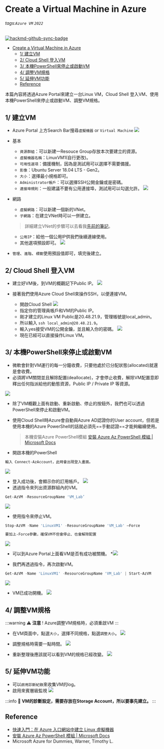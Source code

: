 # Create a Virtual Machine in Azure

###### tags:`Azure VM` `2022`
[![hackmd-github-sync-badge](https://hackmd.io/P8trmX9zSvyvtTsmoL0ryQ/badge)](https://hackmd.io/P8trmX9zSvyvtTsmoL0ryQ)

- [Create a Virtual Machine in Azure](#create-a-virtual-machine-in-azure)
  * [1/ 建立VM](#1-建立vm)
  * [2/ Cloud Shell 登入VM](#2-cloud-shell-登入vm)
  * [3/ 本機PowerShell來停止或啟動VM](#3-本機powershell來停止或啟動vm)
  * [4/ 調整VM規格](#4-調整vm規格)
  * [5/ 延伸VM功能](#5-延伸vm功能)
  * [Reference](#reference)

本篇內容將透過Azure Portal來建立一台Linux VM，Cloud Shell 登入VM、使用本機PowerShell來停止或啟動VM、調整VM規格。

## 1/ 建立VM
* Azure Portal 上方Search Bar搜尋`虛擬機器` or `Virtual Machine`
![](https://i.imgur.com/wXlqdzc.png)

* 基本
    * `資源群組`：可以新建一Resouce Group存放本次要建立的資源。
    * `虛擬機器名稱`：LinuxVM1(自行更改)。
    * `可用性選項`：備援機制，因為是測試用可以選擇不需要備援。
    * `影像`：Ubuntu Server 18.04 LTS - Gen2。
    * `大小`：選擇最小規格即可。
    * `Administrator帳戶`：可以選擇SSH公開金鑰或是密碼。
    * `連接埠規則`：一般建議不要有公用連接埠，測試用可以勾選允許。
    ![](https://i.imgur.com/VBz1gTs.png)

* 網路
    * `虛擬網路`：可以新建一個新的VNet。
    * `子網路`：在建立VNet時可以一併建立。
    > 詳細建立VNet的步驟可以去看我[先前的筆記](https://hackmd.io/-Y0NjGc3RgK2_UobhexsUg?both#2-%E5%BB%BA%E7%AB%8B%E8%99%9B%E6%93%AC%E7%B6%B2%E8%B7%AF)。
    * `公用IP`：給他一個公用IP供我們後續連線使用。
    * 其他選項預設即可。
    ![](https://i.imgur.com/BgrA1ah.png)

* `管理`、`進階`、`標籤`使用預設值即可，填完後建立。

## 2/ Cloud Shell 登入VM

* 建立好VM後，到VM的概觀記下Public IP。
![](https://i.imgur.com/baUxnM6.png)

* 接著我們使用Azure Cloud Shell來操作SSH，以便連接VM。
    * 開啟Cloud Shell
![](https://i.imgur.com/Bhz7p8r.png)
    * 指定你的管理員帳戶和VM的Public IP。
    * 剛才建立的Linux VM Public是20.48.21.9，管理帳號是local_admin。
    * 所以輸入 `ssh local_admin@20.48.21.9`。
    * 輸入yes接受VM的公開金鑰，並且輸入你的密碼。
![](https://i.imgur.com/mHZE4Dr.png)
    * 現在已經可以直接操作Linux VM。

## 3/ 本機PowerShell來停止或啟動VM
* 微軟會針對VM運行的每一分鐘收費，只要他處於已分配狀態(allocated)就還是會收費。
* 必須將VM關閉並且解除配置(deallocate)，才會停止收費，解除VM配置意即釋出任何指派給他的動態資源，Public IP / Private IP 等資源。

![](https://i.imgur.com/gBh1Eg0.png)
* 除了VM概觀上面有啟動、重新啟動、停止的按鈕外，我們也可以透過PowerShell來停止和啟動VM。
* 使用Cloud Shell時Azure會自動與Azure AD認證你的User account，但若是使用本機的Azure PowerShell的話就必須先==手動認證==才能夠繼續使用。
    > 本機安裝Azure PowerShell模組
    > [安裝 Azure Az PowerShell 模組 | Microsoft Docs
](https://docs.microsoft.com/zh-tw/powershell/azure/install-az-ps?view=azps-8.2.0)

* 開啟本機的PowerShell
```powershell
輸入 Connect-AzAccount，此時會出現登入畫面。
```

![](https://i.imgur.com/JJc3JVA.png)
* 登入成功後，會顯示你的訂用帳戶。
![](https://i.imgur.com/TUqa1vS.png)
* 透過指令來列出資源群組內的VM。
```powershell
Get-AzVM -ResourceGroupName 'VM_Lab’
```
![](https://i.imgur.com/jzZVU3Q.png)

* 使用指令來停止VM。
```powershell
Stop-AzVM -Name 'LinuxVM1' -ResourceGroupName 'VM_Lab' –Force

要加上-Force參數，確保VM不但會停止、也會解除配置
```
![](https://i.imgur.com/oT9DYH9.png)

* 可以到Azure Portal上面看VM是否有成功被關機。
*![](https://i.imgur.com/4TB98Ox.png)

* 我們再透過指令，再次啟動VM。
```powershell
Get-AzVM -Name 'LinuxVM1' -ResourceGroupName 'VM_Lab' | Start-AzVM
```
![](https://i.imgur.com/5Kdsidl.png)
* VM已成功開機。
![](https://i.imgur.com/oV217mL.png)

## 4/ 調整VM規格
:::warning
:warning: **注意** ! Azure調整VM規格時，必須重啟VM
:::
* 在VM頁面中，點選`大小`，選擇不同規格，點選`調整大小`。
![](https://i.imgur.com/sYJnTtV.png)
* 調整規格時需要一點時間。
![](https://i.imgur.com/7XCzwuo.png)

* 重新整理後應該就可以看到VM的規格已經改變。
![](https://i.imgur.com/4PhZfuj.png)

## 5/ 延伸VM功能
* 可以`啟用診斷紀錄`來收集VM的log。
* 啟用來賓層級監視
![](https://i.imgur.com/IjJ16rR.png)

:::info
:memo: **VM的診斷設定，需要存放在Storage Account，所以要事先建立。**
:::
## Reference
* [快速入門：在 Azure 入口網站中建立 Linux 虛擬機器](https://docs.microsoft.com/zh-tw/azure/virtual-machines/linux/quick-create-portal)
* [安裝 Azure Az PowerShell 模組 | Microsoft Docs
](https://docs.microsoft.com/zh-tw/powershell/azure/install-az-ps?view=azps-8.2.0)
* Microsoft Azure for Dummies, Warner, Timothy L.
